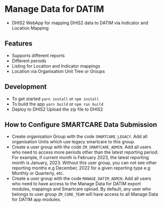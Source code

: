 # Manage Data for DATIM
 - DHIS2 WebApp for mapping DHIS2 data to DATIM via Indicator and Location Mapping
## Features
 - Supports different reports
 - Different periods
 - Listing for Location and Indicator mappings
 - Location via Organisation Unit Tree or Groups

## Development
 - To get started
    `yarn install` or `npm install`
 - To build the app
    `yarn build` or `npm run build`
 - Deploy to DHIS2
  Upload the zip file to DHIS2

## How to Configure SMARTCARE Data Submission
   - Create organisation Group with the code `SMARTCARE_LEGACY`. Add all organisation Units which use legacy smartcare to this group.
   - Create a user group with the code `ZM_SMARTCARE_ADMIN`. Add all users who need to access more periods other than the latest reporting period. For example, if current month is February 2023, the latest reporting month is January, 2023. Without this user group, you can not see other reporting months e.g December, 2022 for a given reporting type e.g Monthly or Quarterly, etc.
   - Create a user group with the code `MANAGE_DATIM_ADMIN`. Add all users who need to  have access to the Manage Data for DATIM export modules, mappings and Smartcare upload. By default, any user who belongs to user group `ZM_CORE_TEAM` will have access to all Manage Data for DATIM app modules.
